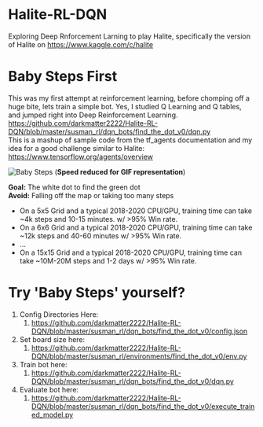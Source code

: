 # Halite-RL-DQN
Exploring Deep Rnforcement Larning to play Halite, specifically the version of Halite on https://www.kaggle.com/c/halite

# Baby Steps First
This was my first attempt at reinforcement learning, before chomping off a huge bite, lets train a simple bot. Yes, 
I studied Q Learning and Q tables, and jumped right into  Deep Reinforcement Learning.  
https://github.com/darkmatter2222/Halite-RL-DQN/blob/master/susman_rl/dqn_bots/find_the_dot_v0/dqn.py  
This is a mashup of sample code from the tf_agents documentation and my idea for a good challenge similar to Halite:  
https://www.tensorflow.org/agents/overview  
  
![Baby Steps]( https://imgur.com/7TEi2NT.gif) (**Speed reduced for GIF representation**)  
  
**Goal:** The white dot to find the green dot  
**Avoid:** Falling off the map or taking too many steps  

* On a 5x5 Grid and a typical 2018-2020 CPU/GPU, training time can take ~4k steps and 10-15 minutes. w/ >95% Win rate.    
* On a 6x6 Grid and a typical 2018-2020 CPU/GPU, training time can take ~12k steps and 40-60 minutes w/ >95% Win rate.  
* ...  
* On a 15x15 Grid and a typical 2018-2020 CPU/GPU, training time can take ~10M-20M steps and 1-2 days w/ >95% Win rate.  

# Try 'Baby Steps' yourself?
1. Config Directories Here:  
   1. https://github.com/darkmatter2222/Halite-RL-DQN/blob/master/susman_rl/dqn_bots/find_the_dot_v0/config.json  
2. Set board size here:  
   1. https://github.com/darkmatter2222/Halite-RL-DQN/blob/master/susman_rl/environments/find_the_dot_v0/env.py  
3. Train bot here:  
   1. https://github.com/darkmatter2222/Halite-RL-DQN/blob/master/susman_rl/dqn_bots/find_the_dot_v0/dqn.py  
4. Evaluate bot here:  
   1. https://github.com/darkmatter2222/Halite-RL-DQN/blob/master/susman_rl/dqn_bots/find_the_dot_v0/execute_trained_model.py








